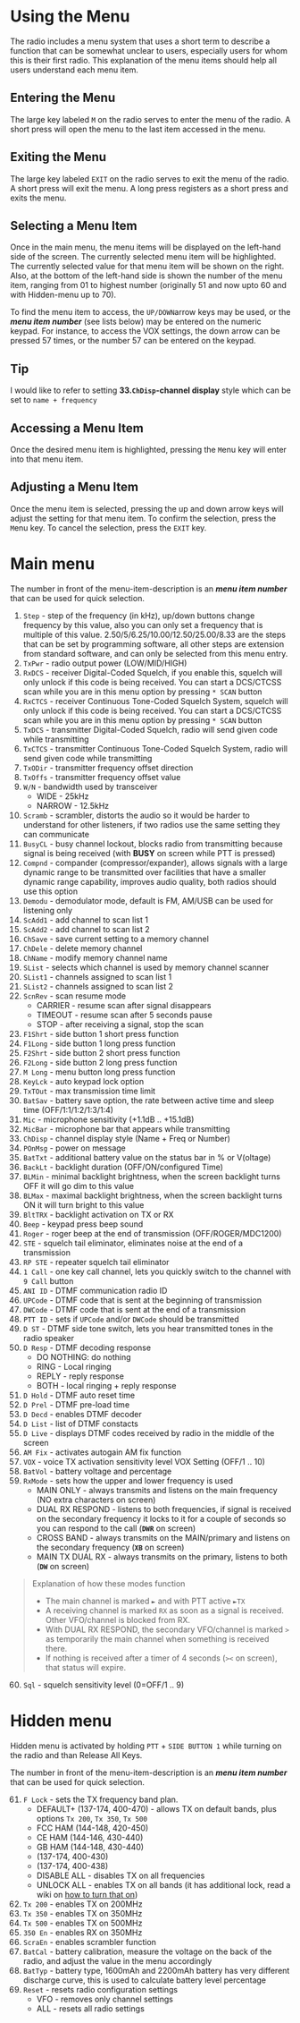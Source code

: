 # Using the Menu
The radio includes a menu system that uses a short term to describe a function that can be somewhat unclear to users, especially users for whom this is their first radio. This explanation of the menu items should help all users understand each menu item.

## Entering the Menu
The large key labeled `M` on the radio serves to enter the menu of the radio. A short press will open the menu to the last item accessed in the menu. 

## Exiting the Menu
The large key labeled `EXIT` on the radio serves to exit the menu of the radio. A short press will exit the menu. A long press registers as a short press and exits the menu.

## Selecting a Menu Item
Once in the main menu, the menu items will be displayed on the left-hand side of the screen. The currently selected menu item will be highlighted. The currently selected value for that menu item will be shown on the right. Also, at the bottom of the left-hand side is shown the number of the menu item, ranging from 01 to highest number (originally 51 and now upto 60 and with Hidden-menu up to 70). 

To find the menu item to access, the `UP/DOWN`arrow keys may be used, or the **_menu item number_** (see lists below) may be entered on the numeric keypad. For instance, to access the VOX settings, the down arrow can be pressed 57 times, or the number 57 can be entered on the keypad.

## Tip
I would like to refer to setting **33.`ChDisp`-channel display** style which can be set to `name + frequency`

## Accessing a Menu Item
Once the desired menu item is highlighted, pressing the `M`enu key will enter into that menu item.


## Adjusting a Menu Item
Once the menu item is selected, pressing the up and down arrow keys will adjust the setting for that menu item. To confirm the selection, press the `M`enu key. To cancel the selection, press the `EXIT` key.

# Main menu

The number in front of the menu-item-description is an **_menu item number_** that can be used for quick selection.
1. `Step` - step of the frequency (in kHz), up/down buttons change frequency by this value, also you can only set a frequency that is multiple of this value. 2.50/5/6.25/10.00/12.50/25.00/8.33 are the steps that can be set by programming software, all other steps are extension from standard software, and can only be selected from this menu entry.
1. `TxPwr` - radio output power (LOW/MID/HIGH)
1. `RxDCS` - receiver Digital-Coded Squelch, if you enable this, squelch will only unlock if this code is being received. You can start a DCS/CTCSS scan while you are in this menu option by pressing `* SCAN` button
1. `RxCTCS` - receiver Continuous Tone-Coded Squelch System, squelch will only unlock if this code is being received. You can start a DCS/CTCSS scan while you are in this menu option by pressing `* SCAN` button
1. `TxDCS` - transmitter Digital-Coded Squelch, radio will send given code while transmitting
1. `TxCTCS` - transmitter Continuous Tone-Coded Squelch System, radio will send given code while transmitting
1. `TxODir` - transmitter frequency offset direction
1. `TxOffs` - transmitter frequency offset value
1. `W/N` - bandwidth used by transceiver
   * WIDE - 25kHz
   * NARROW - 12.5kHz
1. `Scramb` - scrambler, distorts the audio so it would be harder to understand for other listeners, if two radios use the same setting they can communicate
1. `BusyCL` - busy channel lockout, blocks radio from transmitting because signal is being received (with **BUSY** on screen while PTT is pressed)
1. `Compnd` - compander (compressor/expander), allows signals with a large dynamic range to be transmitted over facilities that have a smaller dynamic range capability, improves audio quality, both radios should use this option
1. `Demodu` - demodulator mode, default is FM, AM/USB can be used for listening only
1. `ScAdd1` - add channel to scan list 1
1. `ScAdd2` - add channel to scan list 2
1. `ChSave` - save current setting to a memory channel
1. `ChDele` - delete memory channel
1. `ChName` - modify memory channel name
1. `SList` - selects which channel is used by memory channel scanner
1. `SList1` - channels assigned to scan list 1
1. `SList2` - channels assigned to scan list 2
1. `ScnRev` - scan resume mode
   * CARRIER - resume scan after signal disappears
   * TIMEOUT - resume scan after 5 seconds pause
   * STOP - after receiving a signal, stop the scan
1. `F1Shrt` - side button 1 short press function
1. `F1Long` - side button 1 long press function
1. `F2Shrt` - side button 2 short press function
1. `F2Long` - side button 2 long press function
1. `M Long` - menu button long press function
1. `KeyLck` - auto keypad lock option
1. `TxTOut` - max transmission time limit
1. `BatSav` - battery save option, the rate between active time and sleep time (OFF/1:1/1:2/1:3/1:4)
1. `Mic` - microphone sensitivity (+1.1dB .. +15.1dB)
1. `MicBar` - microphone bar that appears while transmitting
1. `ChDisp` - channel display style (Name + Freq or Number)
1. `POnMsg` - power on message
1. `BatTxt` - additional battery value on the status bar in % or V(oltage)
1. `BackLt` - backlight duration  (OFF/ON/configured Time)
1. `BLMin` - minimal backlight brightness, when the screen backlight turns OFF it will go dim to this value
2. `BLMax` - maximal backlight brightness, when the screen backlight turns ON it will turn bright to this value
1. `BltTRX` - backlight activation on TX or RX
1. `Beep` - keypad press beep sound
1. `Roger` - roger beep at the end of transmission (OFF/ROGER/MDC1200)
1. `STE` - squelch tail eliminator, eliminates noise at the end of a transmission
1. `RP STE` - repeater squelch tail eliminator
1. `1 Call` - one key call channel, lets you quickly switch to the channel with `9 Call` button
1. `ANI ID` - DTMF communication radio ID
1. `UPCode` - DTMF code that is sent at the beginning of transmission
1. `DWCode` - DTMF code that is sent at the end of a transmission
1. `PTT ID` - sets if `UPCode` and/or `DWCode` should be transmitted
1. `D ST` - DTMF side tone switch, lets you hear transmitted tones in the radio speaker
1. `D Resp` - DTMF decoding response 
   * DO NOTHING: do nothing
   * RING - Local ringing
   * REPLY - reply response
   * BOTH - local ringing + reply response
1. `D Hold` - DTMF auto reset time
1. `D Prel` - DTMF pre-load time
1. `D Decd` - enables DTMF decoder
1. `D List` - list of DTMF constacts
1. `D Live` - displays DTMF codes received by radio in the middle of the screen
1. `AM Fix` - activates autogain AM fix function
1. `VOX` - voice TX activation sensitivity level VOX Setting (OFF/1 .. 10)
1. `BatVol` - battery voltage and percentage
1. `RxMode` - sets how the upper and lower frequency is used
   * MAIN ONLY - always transmits and listens on the main frequency (NO extra characters on screen)
   * DUAL RX RESPOND - listens to both frequencies, if signal is received on the secondary frequency it locks to it for a couple of seconds so you can respond to the call (**`DWR`** on screen)
   * CROSS BAND - always transmits on the MAIN/primary and listens on the secondary frequency (**`XB`** on screen)
   * MAIN TX DUAL RX - always transmits on the primary, listens to both (**`DW`** on screen)
>    Explanation of how these modes function
>    * The main channel is marked `►` and with PTT active `►TX`
>    * A receiving channel is marked `RX` as soon as a signal is received. Other VFO/channel is blocked from RX.
>    * With DUAL RX RESPOND, the secondary VFO/channel is marked `>` as temporarily the main channel when something is received there. 
>    * If nothing is received after a timer of 4 seconds (`><` on screen), that status will expire.
60. `Sql` - squelch sensitivity level (0=OFF/1 .. 9)

# Hidden menu

Hidden menu is activated by holding `PTT` + `SIDE BUTTON 1` while turning on the radio and than Release All Keys.

The number in front of the menu-item-description is an **_menu item number_** that can be used for quick selection.

61. `F Lock` - sets the TX frequency band plan. 
    * DEFAULT+ (137-174, 400-470) - allows TX on default bands, plus options `Tx 200`, `Tx 350`, `Tx 500`
    * FCC HAM (144-148, 420-450)
    * CE HAM (144-146, 430-440)
    * GB HAM (144-148, 430-440)
    * (137-174, 400-430)
    * (137-174, 400-438)
    * DISABLE ALL - disables TX on all frequencies
    * UNLOCK ALL - enables TX on all bands (it has additional lock, read a wiki on [how to turn that on](https://github.com/egzumer/uv-k5-firmware-custom/wiki/Radio-operation#tx-on-all-bands))
1. `Tx 200` - enables TX on 200MHz
1. `Tx 350` - enables TX on 350MHz
1. `Tx 500` - enables TX on 500MHz
1. `350 En` - enables RX on 350MHz
1. `ScraEn` - enables scrambler function
1. `BatCal` - battery calibration, measure the voltage on the back of the radio, and adjust the value in the menu accordingly
1. `BatTyp` - battery type, 1600mAh and 2200mAh battery has very different discharge curve, this is used to calculate battery level percentage
1. `Reset` - resets radio configuration settings
   * VFO - removes only channel settings
   * ALL - resets all radio settings

